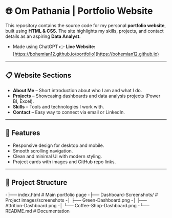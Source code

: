 # 🌐 Om Pathania | Portfolio Website

This repository contains the source code for my personal **portfolio website**, built using **HTML & CSS**.
The site highlights my skills, projects, and contact details as an aspiring **Data Analyst**.  
- Made using ChatGPT
👉 **Live Website:** [https://bohemian12.github.io/portfolio](https://bohemian12.github.io)

---

## 📋 Website Sections
- **About Me** – Short introduction about who I am and what I do.  
- **Projects** – Showcasing dashboards and data analysis projects (Power BI, Excel).  
- **Skills** – Tools and technologies I work with.  
- **Contact** – Easy way to connect via email or LinkedIn.  

---

## 🚀 Features
- Responsive design for desktop and mobile.  
- Smooth scrolling navigation.  
- Clean and minimal UI with modern styling.  
- Project cards with images and GitHub repo links.  

---

## 📂 Project Structure
-├── index.html # Main portfolio page
-├── Dashboard-Screenshots/ # Project images/screenshots
-│ ├── Green-Dashboard.png
-│ ├── Attrition-Dashboard.png
-│ └── Coffee-Shop-Dashboard.png
-└── README.md # Documentation
